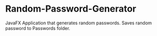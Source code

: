 # Random-Password-Generator
JavaFX Application that generates random passwords. Saves random password to Passwords folder.